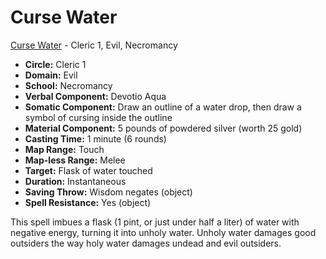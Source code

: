 # Curse Water

[Curse Water](/Magic/C/CurseWater.md) - Cleric 1, Evil, Necromancy

- **Circle:** Cleric 1
- **Domain:** Evil
- **School:** Necromancy
- **Verbal Component:** Devotio Aqua
- **Somatic Component:** Draw an outline of a water drop, then draw a symbol of cursing inside the outline
- **Material Component:** 5 pounds of powdered silver (worth 25 gold)
- **Casting Time:** 1 minute (6 rounds)
- **Map Range:** Touch
- **Map-less Range:** Melee
- **Target:** Flask of water touched
- **Duration:** Instantaneous
- **Saving Throw:** Wisdom negates (object)
- **Spell Resistance:** Yes (object)

This spell imbues a flask (1 pint, or just under half a liter) of water with negative energy, turning it into unholy water. Unholy water damages good outsiders the way holy water damages undead and evil outsiders.
